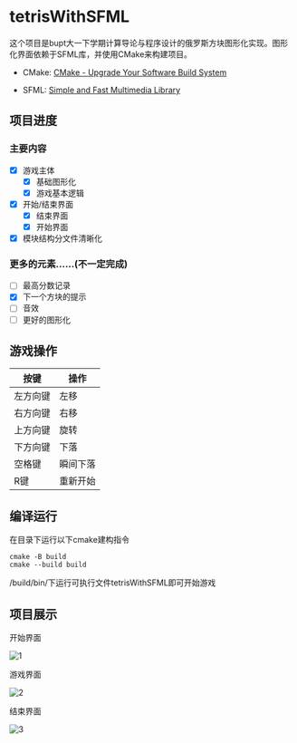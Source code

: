 # tetrisWithSFML

这个项目是bupt大一下学期计算导论与程序设计的俄罗斯方块图形化实现。图形化界面依赖于SFML库，并使用CMake来构建项目。

- CMake: [CMake - Upgrade Your Software Build System](https://cmake.org/)

- SFML: [Simple and Fast Multimedia Library](https://www.sfml-dev.org)

## 项目进度

### 主要内容

- [X] 游戏主体
   - [X] 基础图形化 
   - [X] 游戏基本逻辑
- [X] 开始/结束界面
   - [X] 结束界面
   - [X] 开始界面
- [X] 模块结构分文件清晰化

### 更多的元素……(不一定完成)

- [ ] 最高分数记录
- [X] 下一个方块的提示
- [ ] 音效
- [ ] 更好的图形化

## 游戏操作

按键|操作|
----|----|
左方向键|左移|
右方向键|右移|
上方向键|旋转|
下方向键|下落|
空格键|瞬间下落|
R键|重新开始|

## 编译运行

在目录下运行以下cmake建构指令

```
cmake -B build
cmake --build build
```

/build/bin/下运行可执行文件tetrisWithSFML即可开始游戏

## 项目展示

开始界面

![1](https://i.mij.rip/2025/06/11/7a8cfa520c8af132a187fb679d8d6a4d.png "开始界面")

游戏界面

![2](https://i.miji.bid/2025/06/11/74387bc5426f1f5718135dc592bb2206.png "游戏界面")

结束界面

![3](https://i.mij.rip/2025/06/11/7ae8c38313249e595467d17b182b9985.png "结束界面")
